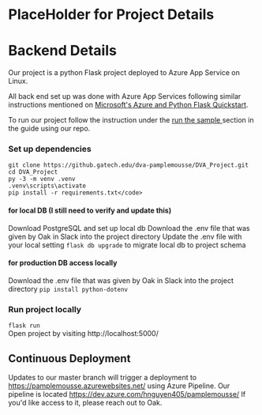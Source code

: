# PlaceHolder for Project Details

# Backend Details 
Our project is a python Flask project deployed to Azure App Service on Linux.

All back end set up was done with Azure App Services following similar instructions mentioned on [Microsoft's Azure and Python Flask Quickstart](https://docs.microsoft.com/en-us/azure/app-service/quickstart-python?tabs=bash&pivots=python-framework-flask). 

To run our project follow the instruction under the [run the sample ](https://docs.microsoft.com/en-us/azure/app-service/quickstart-python?tabs=bash&pivots=python-framework-flask#run-the-sample) section in the guide using our repo. 

### Set up dependencies
`git clone https://github.gatech.edu/dva-pamplemousse/DVA_Project.git`  
`cd DVA_Project`  
`py -3 -m venv .venv`  
`.venv\scripts\activate`  
`pip install -r requirements.txt</code>`  

#### for local DB (I still need to verify and update this)
Download PostgreSQL and set up local db
Download the .env file that was given by Oak in Slack into the project directory
Update the .env file with your local setting
`flask db upgrade` to migrate local db to project schema

#### for production DB access locally 
Download the .env file that was given by Oak in Slack into the project directory
`pip install python-dotenv`

### Run project locally
`flask run`  
Open project by visiting http://localhost:5000/


## Continuous Deployment
Updates to our master branch will trigger a deployment to https://pamplemousse.azurewebsites.net/ using Azure Pipeline. Our pipeline is located https://dev.azure.com/hnguyen405/pamplemousse/
If you'd like access to it, please reach out to Oak. 





